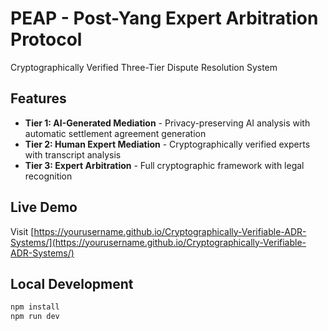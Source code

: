 # PEAP - Post-Yang Expert Arbitration Protocol

Cryptographically Verified Three-Tier Dispute Resolution System

## Features

- **Tier 1: AI-Generated Mediation** - Privacy-preserving AI analysis with automatic settlement agreement generation
- **Tier 2: Human Expert Mediation** - Cryptographically verified experts with transcript analysis
- **Tier 3: Expert Arbitration** - Full cryptographic framework with legal recognition

## Live Demo

Visit [https://yourusername.github.io/Cryptographically-Verifiable-ADR-Systems/](https://yourusername.github.io/Cryptographically-Verifiable-ADR-Systems/)

## Local Development
```bash
npm install
npm run dev
